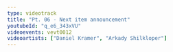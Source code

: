 ```yaml
---
type: videotrack
title: "Pt. 06 - Next item announcement"
youtubeId: "q_e6_343xVU"
videoevents: vevt0012
videoartists: ["Daniel Kramer", "Arkady Shilkloper"]
---
```


